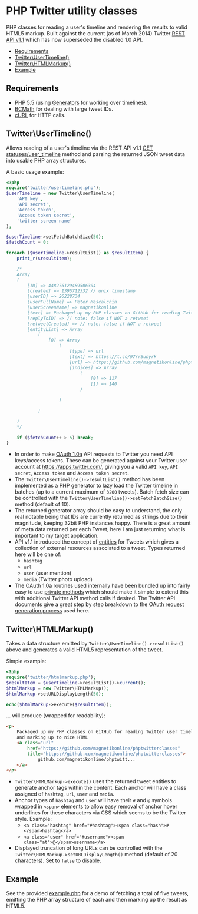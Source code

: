 # PHP Twitter utility classes
PHP classes for reading a user's timeline and rendering the results to valid HTML5 markup. Built against the current (as of March 2014) Twitter [REST API v1.1](https://dev.twitter.com/docs/api/1.1) which has now superseded the disabled 1.0 API.

- [Requirements](#requirements)
- [Twitter\UserTimeline()](#twitterusertimeline)
- [Twitter\HTMLMarkup()](#twitterhtmlmarkup)
- [Example](#example)

## Requirements
- PHP 5.5 (using [Generators](http://www.php.net/manual/en/language.generators.php) for working over timelines).
- [BCMath](http://www.php.net/manual/en/book.bc.php) for dealing with large tweet IDs.
- [cURL](https://php.net/curl) for HTTP calls.

## Twitter\UserTimeline()
Allows reading of a user's timeline via the REST API v1.1 [GET statuses/user_timeline](https://dev.twitter.com/docs/api/1.1/get/statuses/user_timeline) method and parsing the returned JSON tweet data into usable PHP array structures.

A basic usage example:

```php
<?php
require('twitter/usertimeline.php');
$userTimeline = new Twitter\UserTimeline(
	'API key',
	'API secret',
	'Access token',
	'Access token secret',
	'twitter-screen-name'
);

$userTimeline->setFetchBatchSize(50);
$fetchCount = 0;

foreach ($userTimeline->resultList() as $resultItem) {
	print_r($resultItem);

	/*
	Array
	(
		[ID] => 448276129489506304
		[created] => 1395712332 // unix timestamp
		[userID] => 26228734
		[userFullName] => Peter Mescalchin
		[userScreenName] => magnetikonline
		[text] => Packaged up my PHP classes on GitHub for reading Twitter user timelines via the v1.1 API and marking up to nice HTML https://t.co/97rrSunyrk
		[replyToID] => // note: false if NOT a retweet
		[retweetCreated] => // note: false if NOT a retweet
		[entityList] => Array
			(
				[0] => Array
					(
						[type] => url
						[text] => https://t.co/97rrSunyrk
						[url] => https://github.com/magnetikonline/phptwitterclasses
						[indices] => Array
							(
								[0] => 117
								[1] => 140
							)

					)

			)

	)
	*/

	if ($fetchCount++ > 5) break;
}
```

- In order to make [OAuth 1.0a](https://dev.twitter.com/docs/auth/oauth/faq) API requests to Twitter you need API keys/access tokens. These can be generated against your Twitter user account at https://apps.twitter.com/, giving you a valid `API key`, `API secret`, `Access token` and `Access token secret`.
- The `Twitter\UserTimeline()->resultList()` method has been implemented as a PHP generator to lazy load the Twitter timeline in batches (up to a current maximum of `3200` tweets). Batch fetch size can be controlled with the `Twitter\UserTimeline()->setFetchBatchSize()` method (default of 10).
- The returned generator array should be easy to understand, the only real notable being that IDs are currently returned as strings due to their magnitude, keeping 32bit PHP instances happy. There is a great amount of meta data returned per each Tweet, here I am just returning what is important to my target application.
- API v1.1 introduced the concept of [entities](https://dev.twitter.com/docs/entities#tweets) for Tweets which gives a collection of external resources associated to a tweet. Types returned here will be one of:
	- `hashtag`
	- `url`
	- `user` (user mention)
	- `media` (Twitter photo upload)
- The OAuth 1.0a routines used internally have been bundled up into fairly easy to use [private methods](twitter/usertimeline.php#L164-L272) which should make it simple to extend this with additional Twitter API method calls if desired. The Twitter API documents give a great step by step breakdown to the [OAuth request generation process](https://dev.twitter.com/docs/auth/authorizing-request) used here.

## Twitter\HTMLMarkup()
Takes a data structure emitted by `Twitter\UserTimeline()->resultList()` above and generates a valid HTML5 representation of the tweet.

Simple example:

```php
<?php
require('twitter/htmlmarkup.php');
$resultItem = $userTimeline->resultList()->current();
$htmlMarkup = new Twitter\HTMLMarkup();
$htmlMarkup->setURLDisplayLength(50);

echo($htmlMarkup->execute($resultItem));
```

... will produce (wrapped for readability):

```html
<p>
	Packaged up my PHP classes on GitHub for reading Twitter user timelines via the v1.1 API
	and marking up to nice HTML
	<a class="url"
		href="https://github.com/magnetikonline/phptwitterclasses"
		title="https://github.com/magnetikonline/phptwitterclasses">
			github.com/magnetikonline/phptwitt...
	</a>
</p>
```

- `Twitter\HTMLMarkup->execute()` uses the returned tweet entities to generate anchor tags within the content. Each anchor will have a class assigned of `hashtag`, `url`, `user` and `media`.
- Anchor types of `hashtag` and `user` will have their `#` and `@` symbols wrapped in `<span>` elements to allow easy removal of anchor hover underlines for these characters via CSS which seems to be the Twitter style. Example:
	- `<a class="hashtag" href="#hashtag"><span class="hash">#</span>hashtag</a>`
	- `<a class="user" href="#username"><span class="at">@</span>username</a>`
- Displayed truncation of long URLs can be controlled with the `Twitter\HTMLMarkup->setURLDisplayLength()` method (default of 20 characters). Set to `false` to disable.

## Example
See the provided [example.php](example.php) for a demo of fetching a total of five tweets, emitting the PHP array structure of each and then marking up the result as HTML5.
